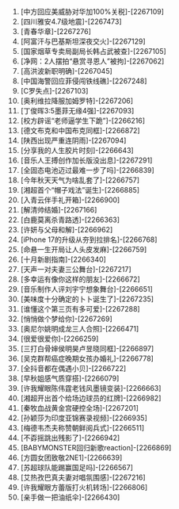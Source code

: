 
1. [中方回应美威胁对华加100%关税]-[2267109]
1. [四川雅安4.7级地震]-[2267473]
1. [青春华章]-[2267276]
1. [阿富汗与巴基斯坦深夜交火]-[2267129]
1. [国家烟草专卖局副局长韩占武被查]-[2267105]
1. [净网：2人摆拍“悬赏寻恩人”被拘]-[2267062]
1. [高洪波新职明确]-[2267045]
1. [中国海警回应菲侵闯铁线礁]-[2267248]
1. [C罗失点]-[2267103]
1. [奥利维拉降服加姆罗特]-[2267206]
1. [丁俊晖3:5墨菲无缘4强]-[2267093]
1. [校方辟谣“老师逼学生下跪”]-[2266216]
1. [德文布克和中国布克同框]-[2266872]
1. [陕西出现严重连阴雨]-[2267094]
1. [分享我的人生胶片时刻]-[2266643]
1. [音乐人王搏创作加长版没出息]-[2267291]
1. [全固态电池迈过最难一步了吗]-[2266839]
1. [今年秋天天气为啥乱套了]-[2266757]
1. [湘超首个“帽子戏法”诞生]-[2266885]
1. [入青云伴手礼开箱]-[2266900]
1. [解清帅结婚]-[2267166]
1. [白鹿莫离杀青路透]-[2266363]
1. [许妍与父母和解]-[2266962]
1. [iPhone 17的升级从夯到拉排名]-[2266768]
1. [命悬一生开局让人头皮发麻]-[2266759]
1. [十月新剧指南]-[2266340]
1. [天声一对夫妻三公舞台]-[2267217]
1. [多幸运有像你这样的朋友]-[2266672]
1. [音乐制作人评刘宇宁想象舞台]-[2266651]
1. [美味度十分确定的卜卜诞生了]-[2267235]
1. [谁懂这个第三页有多可爱]-[2267288]
1. [悄悄做个梦给你]-[2267269]
1. [奥尼尔姚明成龙三人合照]-[2266471]
1. [很爱很爱你]-[2266259]
1. [三打白骨婶侯明昊卢昱晓同框]-[2266897]
1. [吴克群帮癌症晚期女孩办婚礼]-[2266778]
1. [全抖音都在偶遇小贝]-[2266722]
1. [早秋姐感气质穿搭]-[2266079]
1. [许我耀眼陈伟霆老钱风墨镜变装]-[2266663]
1. [湘超开出首个给场边球员的红牌]-[2266982]
1. [秦牧血战黄金宫硬控全场]-[2267201]
1. [孙颖莎为印度亚锦赛录视频]-[2266935]
1. [梅德韦杰夫称赞朝鲜阅兵式]-[2266511]
1. [不孬摇跳出残影了]-[2266942]
1. [BABYMONSTER回归新歌reaction]-[2266869]
1. [方圆女团致敬2NE1]-[2266639]
1. [苏超球队能踢赢国足吗]-[2266567]
1. [艾热孜巴真夫妻对唱氛围感]-[2267216]
1. [许我耀眼方蕾版打火机转场]-[2266806]
1. [亲手做一把油纸伞]-[2266430]